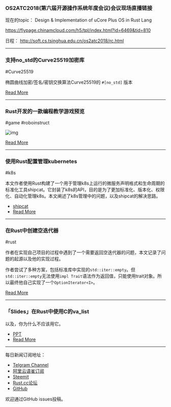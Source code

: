 ### OS2ATC2018(第六届开源操作系统年度会议)会议现场直播链接 

现在的topic： Design & Implementation of uCore Plus OS in Rust Lang

https://flypage.chinamcloud.com/h5/tpl/index.html?id=6469&tid=810

日程： http://soft.cs.tsinghua.edu.cn/os2atc2018/rc.html

---

### 支持no_std的Curve25519加密库

#Curve25519

椭圆曲线加密/签名/密钥交换算法Curve25519的 `#[no_std]` 版本

[Read More](https://github.com/shekohex/curve25519-rs)

---

### Rust开发的一款编程教学游戏预览

#game #roboinstruct 

![img](https://wx4.sinaimg.cn/mw690/71684decly1fy847pc8j5j21bu0r0x6p.jpg)

[Read More](https://blog.roboinstruct.us/2018/12/07/looking-good.html)

---

### 使用Rust配置管理kubernetes

#k8s

本文作者使用Rust构建了一个用于管理k8s上运行的微服务声明格式和生命周期的标准化工具shipcat。它封装了k8s的API，目的是为了更加标准化、版本化、权限化、自动化管理k8s。本文阐述了k8s管理中的问题，以及shipcat的解决思路。

- [shipcat](https://github.com/Babylonpartners/shipcat)
- [Read More](https://clux.github.io/probes/post/2018-12-15-config-management-in-rust/)

---

### 在Rust中创建空迭代器

#rust

作者在实现自己项目的过程中遇到了一个需要返回空迭代器的问题，本文记录了问题的起源以及他的实现过程。

作者尝试了多种方案，包括标准库中实现的`std::iter::empty`。但`std::iter::empty`无法使用`impl Trait`语法作为返回值，只能使用trait对象。所以最终他自己实现了一个`OptionIterator<I>`。

[Read More](https://www.freedomlayer.org/offst/option-iterator/)

---

### 「Slides」在Rust中使用C的va_list

以及，你为什么不应该用它。

- [PPT](http://dlrobertson.com/slides/va-list-12-13-2018.html#/)
- [Read More](https://www.reddit.com/r/rust/comments/a6j4hu/using_cs_va_list_in_rust_and_why_you_never_should/)

---

每日新闻订阅地址：

- [Telgram Channel](https://t.me/rust_daily_news )
- [阿里云语雀订阅](https://www.yuque.com/chaosbot/rustnews)
- [Steemit](https://steemit.com/@blackanger)
- [Rust.cc论坛](https://rust.cc)
- [GitHub](https://github.com/RustStudy/rust_daily_news)

欢迎通过GitHub issues投稿。
